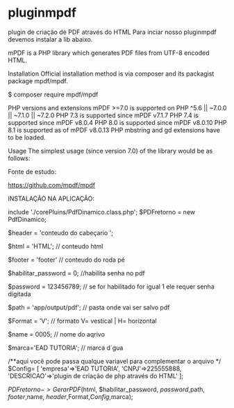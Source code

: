 # pluginmpdf
plugin de criação de PDF através do HTML
Para inciar nosso pluginmpdf devemos instalar a lib abaixo.


mPDF is a PHP library which generates PDF files from UTF-8 encoded HTML.

Installation
Official installation method is via composer and its packagist package mpdf/mpdf.

$ composer require mpdf/mpdf

PHP versions and extensions
mPDF >=7.0 is supported on PHP ^5.6 || ~7.0.0 || ~7.1.0 || ~7.2.0
PHP 7.3 is supported since mPDF v7.1.7
PHP 7.4 is supported since mPDF v8.0.4
PHP 8.0 is supported since mPDF v8.0.10
PHP 8.1 is supported as of mPDF v8.0.13
PHP mbstring and gd extensions have to be loaded.

Usage
The simplest usage (since version 7.0) of the library would be as follows:

 Fonte de estudo:
 
 https://github.com/mpdf/mpdf


 INSTALAÇÃO NA APLICAÇÃO:

include './corePluins/PdfDinamico.class.php';
$PDFretorno = new PdfDinamico;

$header = 'conteudo do cabeçario ';

$html = 'HTML'; // conteudo html

$footer = 'footer' // conteudo do roda pé 

$habilitar_password = 0; //habilita senha no pdf

$password = 123456789; // se for habilitado for igual 1  ele requer senha digitada

$path = 'app/output/pdf'; // pasta onde vai ser salvo pdf

$Format = 'V'; // formato V= vestical |  H= horizontal

$name = 0005; // nome do aqrivo

$marca='EAD TUTORIA'; // marca d´gua

/**aqui você pode passa qualque variavel para complementar o arquivo */
$Config= [
    'empresa'=>'EAD TUTORIA',
    'CNPJ'=>225555888,
    'DESCRICAO'=>'plugin de criação de php através do HTML'
];

$PDFretorno->GerarPDF($html, $habilitar_password, $password,$path, $footer,$name, $header,$Format,$Config,$marca);

